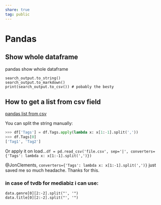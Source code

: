 ```yaml
---  
share: true  
tag: public  
---  
```

# Pandas  
  
## Show whole dataframe  
pandas show whole dataframe  
~~~  
search_output.to_string()  
search_output.to_markdown()  
print(search_output.to_csv()) # pobably the besty  
~~~  
  
  
## How to get a list from csv field  
[pandas list from csv](https://stackoverflow.com/questions/45758646/pandas-convert-string-into-list-of-strings)  
  
You can split the string manually:  
  
```python  
>>> df['Tags'] = df.Tags.apply(lambda x: x[1:-1].split(','))  
>>> df.Tags[0]  
['Tag1', 'Tag2']  
```  
  
Or apply it on load...`df = pd.read_csv('file.csv', sep='|', converters={'Tags': lambda x: x[1:-1].split(',')})`  
  
@JonClements, `converters={'Tags': lambda x: x[1:-1].split(',')}` just saved me so much headache. Thanks for this.  
  
  
### in case of tvdb for mediabiz i can use:  
```  
data.genre[0][2:-2].split("', '")  
data.title[0][2:-2].split("', '")  
```  
